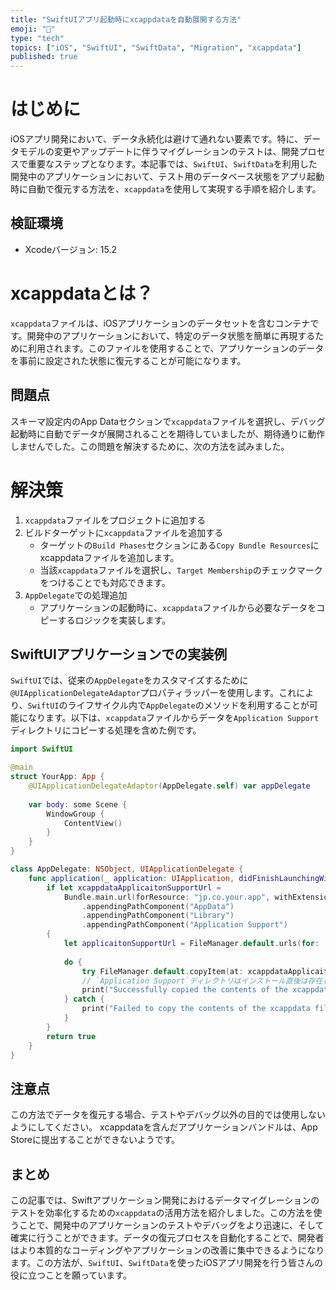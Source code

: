 ```yaml
---
title: "SwiftUIアプリ起動時にxcappdataを自動展開する方法"
emoji: "🔄"
type: "tech"
topics: ["iOS", "SwiftUI", "SwiftData", "Migration", "xcappdata"]
published: true
---
```


# はじめに
iOSアプリ開発において、データ永続化は避けて通れない要素です。特に、データモデルの変更やアップデートに伴うマイグレーションのテストは、開発プロセスで重要なステップとなります。本記事では、`SwiftUI`、`SwiftData`を利用した開発中のアプリケーションにおいて、テスト用のデータベース状態をアプリ起動時に自動で復元する方法を、`xcappdata`を使用して実現する手順を紹介します。

## 検証環境
- Xcodeバージョン: 15.2

# xcappdataとは？
`xcappdata`ファイルは、iOSアプリケーションのデータセットを含むコンテナです。開発中のアプリケーションにおいて、特定のデータ状態を簡単に再現するために利用されます。このファイルを使用することで、アプリケーションのデータを事前に設定された状態に復元することが可能になります。

## 問題点
スキーマ設定内のApp Dataセクションで`xcappdata`ファイルを選択し、デバッグ起動時に自動でデータが展開されることを期待していましたが、期待通りに動作しませんでした。この問題を解決するために、次の方法を試みました。

# 解決策
1. `xcappdata`ファイルをプロジェクトに追加する
2. ビルドターゲットに`xcappdata`ファイルを追加する
   - ターゲットの`Build Phases`セクションにある`Copy Bundle Resources`にxcappdataファイルを追加します。
   - 当該`xcappdata`ファイルを選択し、`Target Membership`のチェックマークをつけることでも対応できます。
3. `AppDelegate`での処理追加
   - アプリケーションの起動時に、`xcappdata`ファイルから必要なデータをコピーするロジックを実装します。

## SwiftUIアプリケーションでの実装例
`SwiftUI`では、従来の`AppDelegate`をカスタマイズするために`@UIApplicationDelegateAdaptor`プロパティラッパーを使用します。これにより、`SwiftUI`のライフサイクル内で`AppDelegate`のメソッドを利用することが可能になります。以下は、`xcappdata`ファイルからデータを`Application Support`ディレクトリにコピーする処理を含めた例です。

```Swift
import SwiftUI

@main
struct YourApp: App {
    @UIApplicationDelegateAdaptor(AppDelegate.self) var appDelegate
    
    var body: some Scene {
        WindowGroup {
            ContentView()
        }
    }
}

class AppDelegate: NSObject, UIApplicationDelegate {
    func application(_ application: UIApplication, didFinishLaunchingWithOptions launchOptions: [UIApplication.LaunchOptionsKey : Any]? = nil) -> Bool {
        if let xcappdataApplicaitonSupportUrl =
            Bundle.main.url(forResource: "jp.co.your.app", withExtension: "xcappdata")?
                .appendingPathComponent("AppData")
                .appendingPathComponent("Library")
                .appendingPathComponent("Application Support")
        {
            let applicaitonSupportUrl = FileManager.default.urls(for: .applicationSupportDirectory, in: .userDomainMask).first!
            
            do {
                try FileManager.default.copyItem(at: xcappdataApplicaitonSupportUrl, to: applicaitonSupportUrl)
                // `Application Support`ディレクトリはインストール直後は存在しないため、初回は成功する
                print("Successfully copied the contents of the xcappdata file to the Application Support directory.")
            } catch {
                print("Failed to copy the contents of the xcappdata file to the Application Support directory.")
            }
        }
        return true
    }
}
```

## 注意点
この方法でデータを復元する場合、テストやデバッグ以外の目的では使用しないようにしてください。
xcappdataを含んだアプリケーションバンドルは、App Storeに提出することができないようです。

## まとめ
この記事では、Swiftアプリケーション開発におけるデータマイグレーションのテストを効率化するための`xcappdata`の活用方法を紹介しました。この方法を使うことで、開発中のアプリケーションのテストやデバッグをより迅速に、そして確実に行うことができます。データの復元プロセスを自動化することで、開発者はより本質的なコーディングやアプリケーションの改善に集中できるようになります。この方法が、`SwiftUI`、`SwiftData`を使ったiOSアプリ開発を行う皆さんの役に立つことを願っています。
